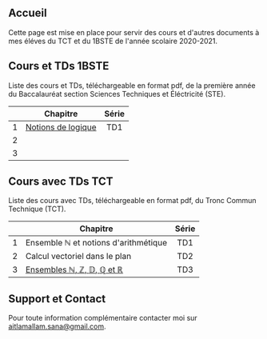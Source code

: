 ## Accueil

Cette page est mise en place pour servir des cours et d'autres documents à mes éléves du TCT et du 1BSTE de l'année scolaire 2020-2021.

## Cours et TDs 1BSTE

Liste des cours et TDs, téléchargeable en format pdf, de la première année du Baccalauréat section Sciences Techniques et Éléctricité (STE).

|    | Chapitre                                           | Série                     |
|:--:|----------------------------------------------------|:-------------------------:|
| 1  | [Notions de logique](pdfs/1STE/Chap1.pdf)          | TD1                       |
| 2  |                                                    |                           |
| 3  |                                                    |                           |


## Cours avec TDs TCT

Liste des cours avec TDs, téléchargeable en format pdf, du Tronc Commun Technique (TCT).

|    | Chapitre                                                                                                | Série                     |
|:--:|---------------------------------------------------------------------------------------------------------|:-------------------------:|
| 1  | Ensemble $\mathbb{N}$ et notions d'arithmétique                                                         | TD1                       |
| 2  | Calcul vectoriel dans le plan                                                                           | TD2                       |
| 3  | [Ensembles $\mathbb{N}$, $\mathbb{Z}$, $\mathbb{D}$, $\mathbb{Q}$ et $\mathbb{R}$](pdfs/TCT/chap3.pdf)  | TD3                       |


## Support et Contact

Pour toute information complémentaire contacter moi sur [aitlamallam.sana@gmail.com](mailto:aitlamallam.sana@gmail.com).
